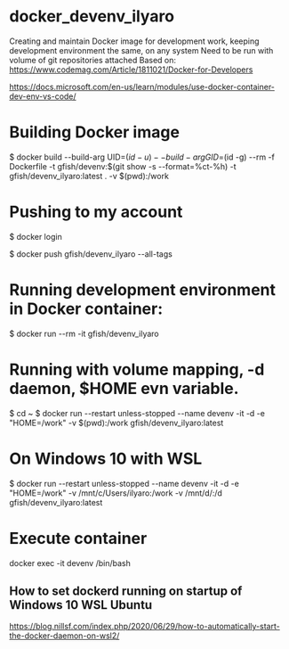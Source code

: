 # docker_devenv_ilyaro
Creating and maintain Docker image for development work, keeping development environment the same, on any system Need to be run with volume of git repositories attached 
Based on:
https://www.codemag.com/Article/1811021/Docker-for-Developers

https://docs.microsoft.com/en-us/learn/modules/use-docker-container-dev-env-vs-code/


# Building Docker image
$ docker build --build-arg UID=$(id -u) --build-arg GID=$(id -g) --rm -f Dockerfile -t gfish/devenv:$(git show -s --format=%ct-%h) -t gfish/devenv_ilyaro:latest . 
-v $(pwd):/work
# Pushing to my account
$ docker login

$ docker push gfish/devenv_ilyaro --all-tags

# Running development environment in Docker container:
$ docker run --rm -it gfish/devenv_ilyaro

# Running with volume mapping, -d daemon, $HOME evn variable. 
$ cd ~
$ docker run --restart unless-stopped --name devenv -it -d -e "HOME=/work" -v $(pwd):/work gfish/devenv_ilyaro:latest

# On Windows 10 with WSL

$ docker run --restart unless-stopped --name devenv -it -d -e "HOME=/work" -v /mnt/c/Users/ilyaro:/work -v /mnt/d/:/d gfish/devenv_ilyaro:latest

# Execute container
docker exec -it devenv /bin/bash

## How to set dockerd running on startup of Windows 10 WSL Ubuntu
https://blog.nillsf.com/index.php/2020/06/29/how-to-automatically-start-the-docker-daemon-on-wsl2/
